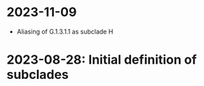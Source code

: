 # 2023-11-09

 - Aliasing of G.1.3.1.1 as subclade H

# 2023-08-28: Initial definition of subclades
